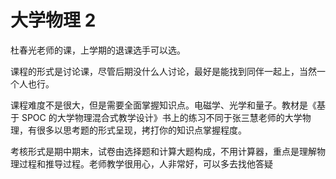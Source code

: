 # 大学物理 2

杜春光老师的课，上学期的退课选手可以选。

课程的形式是讨论课，尽管后期没什么人讨论，最好是能找到同伴一起上，当然一个人也行。

课程难度不是很大，但是需要全面掌握知识点。电磁学、光学和量子。教材是《基于 SPOC 的大学物理混合式教学设计》书上的练习不同于张三慧老师的大学物理，有很多以思考题的形式呈现，拷打你的知识点掌握程度。

考核形式是期中期末，试卷由选择题和计算大题构成，不用计算器，重点是理解物理过程和推导过程。老师教学很用心，人非常好，可以多去找他答疑
